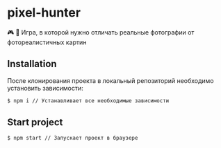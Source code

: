# pixel-hunter 
:video_game: :game_die:
Игра, в которой нужно отличать реальные фотографии от фотореалистичных картин

## Installation
После клонирования проекта в локальный репозиторий необходимо установить зависимости:

```bash
$ npm i // Устанавливает все необходимые зависимости
```

## Start project
```bash
$ npm start // Запускает проект в браузере
```

